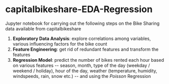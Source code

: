 # capitalbikeshare-EDA-Regression

Jupyter notebook for carrying out the following steps on the Bike Sharing data available from capitalbikeshare
 1. **Exploratory Data Analysis**: explore correlations among variables, various influencing factors for the bike count
 1. **Feature Engineering**: get rid of redundant features and transform the features
 1. **Regression Model**: predict the number of bikes rented each hour based on various features -- season, month, type of the day (weekday / weekend / holiday), hour of the day, weather (temperature, humidity, windspeeds, rain, snow etc.) -- and using the _Poisson_ Regression
